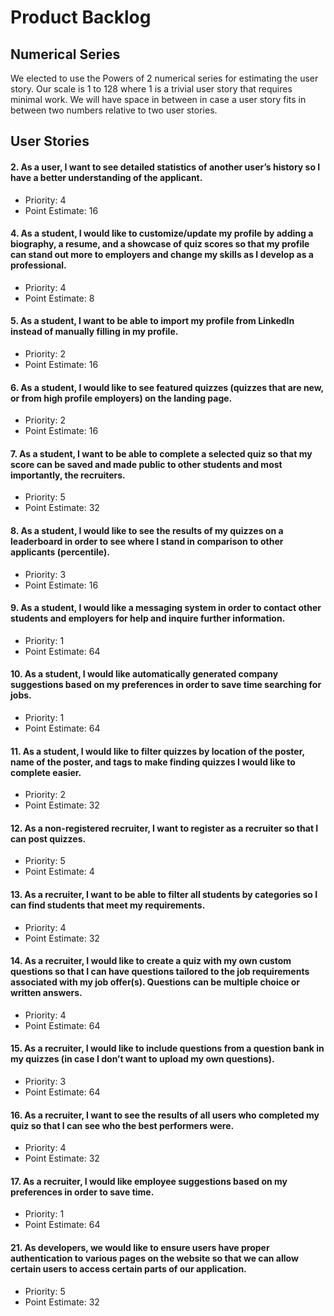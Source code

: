 # Product Backlog

## Numerical Series

We elected to use the Powers of 2 numerical series for estimating the user story. Our scale is 1 to 128 where 1 is a trivial user story that requires minimal work. We will have space in between in case a user story fits in between two numbers relative to two user stories.

## User Stories

#### __2. As a user, I want to see detailed statistics of another user’s history so I have a better understanding of the applicant.__
   
- Priority: 4
- Point Estimate: 16

#### __4. As a student, I would like to customize/update my profile by adding a biography, a resume, and a showcase of quiz scores so that my profile can stand out more to employers and change my skills as I develop as a professional.__

- Priority: 4
- Point Estimate: 8

#### __5. As a student, I want to be able to import my profile from LinkedIn instead of manually filling in my profile.__

- Priority: 2
- Point Estimate: 16

#### __6. As a student, I would like to see featured quizzes (quizzes that are new, or from high profile employers) on the landing page.__

- Priority: 2
- Point Estimate: 16

#### __7. As a student, I want to be able to complete a selected quiz so that my score can be saved and made public to other students and most importantly, the recruiters.__

- Priority: 5
- Point Estimate: 32

#### __8. As a student, I would like to see the results of my quizzes on a leaderboard in order to see where I stand in comparison to other applicants (percentile).__
   
- Priority: 3
- Point Estimate: 16

#### __9.  As a student, I would like a messaging system in order to contact other students and employers for help and inquire further information.__
   
- Priority: 1
- Point Estimate: 64

#### __10. As a student, I would like automatically generated company suggestions based on my preferences in order to save time searching for jobs.__

- Priority: 1
- Point Estimate: 64

#### __11. As a student, I would like to filter quizzes by location of the poster, name of the poster, and tags to make finding quizzes I would like to complete easier.__
   
- Priority: 2
- Point Estimate: 32

#### __12. As a non-registered recruiter, I want to register as a recruiter so that I can post quizzes.__
   
- Priority: 5
- Point Estimate: 4

#### __13. As a recruiter, I want to be able to filter all students by categories so I can find students that meet my requirements.__
   
- Priority: 4
- Point Estimate: 32

#### __14. As a recruiter, I would like to create a quiz with my own custom questions so that I can have questions tailored to the job requirements associated with my job offer(s). Questions can be multiple choice or written answers.__
- Priority: 4
- Point Estimate: 64

#### __15. As a recruiter, I would like to include questions from a question bank in my quizzes (in case I don’t want to upload my own questions).__
- Priority: 3
- Point Estimate: 64

#### __16. As a recruiter, I want to see the results of all users who completed my quiz so that I can see who the best performers were.__
- Priority: 4
- Point Estimate: 32

#### __17. As a recruiter, I would like employee suggestions based on my preferences in order to save time.__
- Priority: 1
- Point Estimate: 64

#### __21. As developers, we would like to ensure users have proper authentication to various pages on the website so that we can allow certain users to access certain parts of our application.__
- Priority: 5
- Point Estimate: 32
